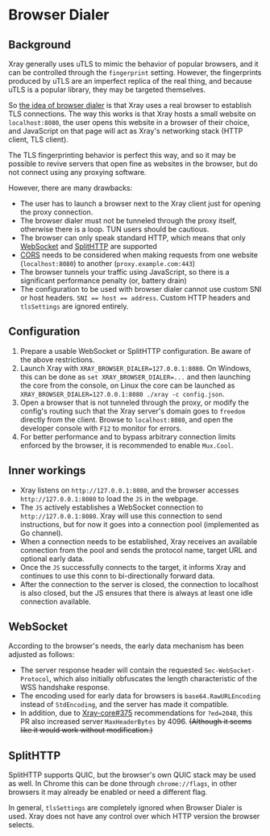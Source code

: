 # Browser Dialer

<Badge text="BETA" type="warning"/> <Badge text="v1.4.1+" type="warning"/>

## Background

Xray generally uses uTLS to mimic the behavior of popular browsers, and it can be controlled through the `fingerprint` setting. However, the fingerprints produced by uTLS are an imperfect replica of the real thing, and because uTLS is a popular library, they may be targeted themselves.

So [the idea of browser dialer](https://github.com/v2ray/discussion/issues/754#issuecomment-647934994) is that Xray uses a real browser to establish TLS connections. The way this works is that Xray hosts a small website on `localhost:8080`, the user opens this website in a browser of their choice, and JavaScript on that page will act as Xray's networking stack (HTTP client, TLS client).

The TLS fingerprinting behavior is perfect this way, and so it may be possible to revive servers that open fine as websites in the browser, but do not connect using any proxying software.

However, there are many drawbacks:

* The user has to launch a browser next to the Xray client just for opening the proxy connection.
* The browser dialer must not be tunneled through the proxy itself, otherwise there is a loop. TUN users should be cautious.
* The browser can only speak standard HTTP, which means that only [WebSocket](../../transports/websocket.md) and [SplitHTTP](../../transports/splithttp.md) are supported
* [CORS](https://developer.mozilla.org/en-US/docs/Web/HTTP/CORS) needs to be considered when making requests from one website (`localhost:8080`) to another (`proxy.example.com:443`)
* The browser tunnels your traffic using JavaScript, so there is a significant performance penalty (or, battery drain)
* The configuration to be used with browser dialer cannot use custom SNI or host headers. `SNI == host == address`. Custom HTTP headers and `tlsSettings` are ignored entirely.

## Configuration

1. Prepare a usable WebSocket or SplitHTTP configuration. Be aware of the above restrictions.
2. Launch Xray with `XRAY_BROWSER_DIALER=127.0.0.1:8080`. On Windows, this can be done as `set XRAY_BROWSER_DIALER=...` and then launching the core from the console, on Linux the core can be launched as `XRAY_BROWSER_DIALER=127.0.0.1:8080 ./xray -c config.json`.
3. Open a browser that is not tunneled through the proxy, or modify the config's routing such that the Xray server's domain goes to `freedom` directly from the client. Browse to `localhost:8080`, and open the developer console with `F12` to monitor for errors.
4. For better performance and to bypass arbitrary connection limits enforced by the browser, it is recommended to enable `Mux.Cool`.

## Inner workings

- Xray listens on `http://127.0.0.1:8080`, and the browser accesses `http://127.0.0.1:8080` to load the `JS` in the webpage.
- The `JS` actively establishes a WebSocket connection to `http://127.0.0.1:8080`. Xray will use this connection to send instructions, but for now it goes into a connection pool (implemented as Go channel).
- When a connection needs to be established, Xray receives an available connection from the pool and sends the protocol name, target URL and optional early data.
- Once the `JS` successfully connects to the target, it informs Xray and continues to use this conn to bi-directionally forward data.
- After the connection to the server is closed, the connection to localhost is also closed, but the JS ensures that there is always at least one idle connection available.

## WebSocket

<Badge text="v1.4.1+" type="warning"/>

According to the browser's needs, the early data mechanism has been adjusted as follows:

- The server response header will contain the requested `Sec-WebSocket-Protocol`, which also initially obfuscates the length characteristic of the WSS handshake response.
- The encoding used for early data for browsers is `base64.RawURLEncoding` instead of `StdEncoding`, and the server has made it compatible.
- In addition, due to [Xray-core#375](https://github.com/XTLS/Xray-core/pull/375) recommendations for `?ed=2048`, this PR also increased server `MaxHeaderBytes` by 4096. ~~(Although it seems like it would work without modification.)~~

## SplitHTTP

<Badge text="v1.8.19+" type="warning"/>

SplitHTTP supports QUIC, but the browser's own QUIC stack may be used as well. In Chrome this can be done through `chrome://flags`, in other browsers it may already be enabled or need a different flag.

In general, `tlsSettings` are completely ignored when Browser Dialer is used. Xray does not have any control over which HTTP version the browser selects.
